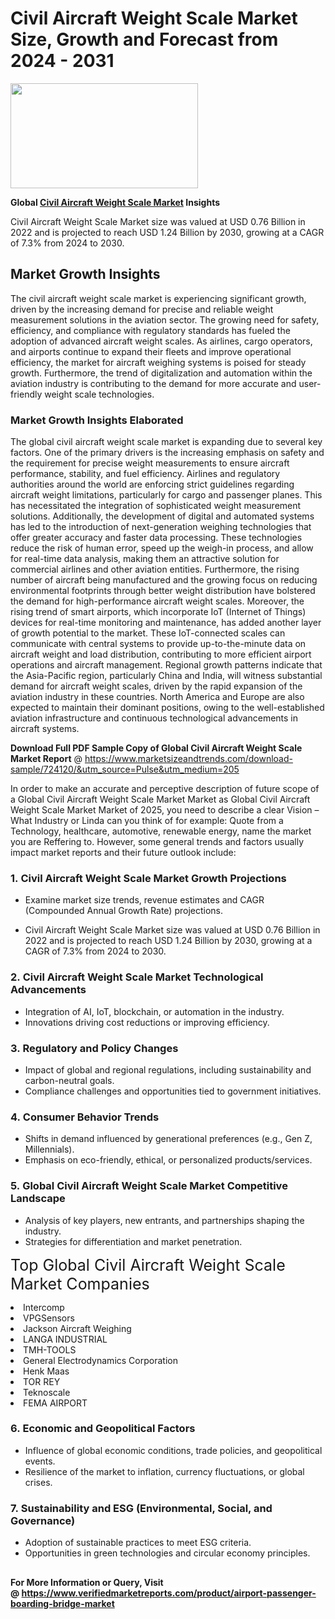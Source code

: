 <H1>Civil Aircraft Weight Scale Market Size, Growth and Forecast from 2024 - 2031</H1><img class="aligncenter size-medium wp-image-584254" src="https://thirdeyenews.in/wp-content/uploads/2024/09/Global-Market-Research-300x168.jpeg" alt="" width="300" height="168" /><p><strong>Global&nbsp;<a href="https://www.marketsizeandtrends.com/download-sample/724120/&amp;utm_source=Pulse&amp;utm_medium=205">Civil Aircraft Weight Scale Market</a> Insights</strong></p><p>Civil Aircraft Weight Scale Market size was valued at USD 0.76 Billion in 2022 and is projected to reach USD 1.24 Billion by 2030, growing at a CAGR of 7.3% from 2024 to 2030.</p><p><h2>Market Growth Insights</h2> The civil aircraft weight scale market is experiencing significant growth, driven by the increasing demand for precise and reliable weight measurement solutions in the aviation sector. The growing need for safety, efficiency, and compliance with regulatory standards has fueled the adoption of advanced aircraft weight scales. As airlines, cargo operators, and airports continue to expand their fleets and improve operational efficiency, the market for aircraft weighing systems is poised for steady growth. Furthermore, the trend of digitalization and automation within the aviation industry is contributing to the demand for more accurate and user-friendly weight scale technologies. <h3>Market Growth Insights Elaborated</h3> The global civil aircraft weight scale market is expanding due to several key factors. One of the primary drivers is the increasing emphasis on safety and the requirement for precise weight measurements to ensure aircraft performance, stability, and fuel efficiency. Airlines and regulatory authorities around the world are enforcing strict guidelines regarding aircraft weight limitations, particularly for cargo and passenger planes. This has necessitated the integration of sophisticated weight measurement solutions. Additionally, the development of digital and automated systems has led to the introduction of next-generation weighing technologies that offer greater accuracy and faster data processing. These technologies reduce the risk of human error, speed up the weigh-in process, and allow for real-time data analysis, making them an attractive solution for commercial airlines and other aviation entities. Furthermore, the rising number of aircraft being manufactured and the growing focus on reducing environmental footprints through better weight distribution have bolstered the demand for high-performance aircraft weight scales. Moreover, the rising trend of smart airports, which incorporate IoT (Internet of Things) devices for real-time monitoring and maintenance, has added another layer of growth potential to the market. These IoT-connected scales can communicate with central systems to provide up-to-the-minute data on aircraft weight and load distribution, contributing to more efficient airport operations and aircraft management. Regional growth patterns indicate that the Asia-Pacific region, particularly China and India, will witness substantial demand for aircraft weight scales, driven by the rapid expansion of the aviation industry in these countries. North America and Europe are also expected to maintain their dominant positions, owing to the well-established aviation infrastructure and continuous technological advancements in aircraft systems. </p><p><span class=""><strong>Download Full PDF Sample Copy of Global Civil Aircraft Weight Scale Market Report</strong> @ <a href="https://www.marketsizeandtrends.com/download-sample/724120/&amp;utm_source=Pulse&amp;utm_medium=205" target="_blank">https://www.marketsizeandtrends.com/download-sample/724120/&amp;utm_source=Pulse&amp;utm_medium=205</a></span></p><p>In order to make an accurate and perceptive description of future scope of a Global&nbsp;Civil Aircraft Weight Scale Market Market as Global&nbsp;Civil Aircraft Weight Scale Market Market of 2025, you need to describe a clear Vision &ndash; What Industry or Linda can you think of for example: Quote from a Technology, healthcare, automotive, renewable energy, name the market you are Reffering to. However, some general trends and factors usually impact market reports and their future outlook include:</p><h3>1.&nbsp;<strong>Civil Aircraft Weight Scale Market Growth Projections</strong></h3><ul><li>Examine market size trends, revenue estimates and CAGR (Compounded Annual Growth Rate) projections.</li><li><p>Civil Aircraft Weight Scale Market size was valued at USD 0.76 Billion in 2022 and is projected to reach USD 1.24 Billion by 2030, growing at a CAGR of 7.3% from 2024 to 2030.</p></li></ul><h3>2.&nbsp;<strong>Civil Aircraft Weight Scale Market Technological Advancements</strong></h3><ul><li>Integration of AI, IoT, blockchain, or automation in the industry.</li><li>Innovations driving cost reductions or improving efficiency.</li></ul><h3>3.&nbsp;<strong>Regulatory and Policy Changes</strong></h3><ul><li>Impact of global and regional regulations, including sustainability and carbon-neutral goals.</li><li>Compliance challenges and opportunities tied to government initiatives.</li></ul><h3>4.&nbsp;<strong>Consumer Behavior Trends</strong></h3><ul><li>Shifts in demand influenced by generational preferences (e.g., Gen Z, Millennials).</li><li>Emphasis on eco-friendly, ethical, or personalized products/services.</li></ul><h3>5.&nbsp;<strong>Global Civil Aircraft Weight Scale Market Competitive Landscape</strong></h3><ul><li>Analysis of key players, new entrants, and partnerships shaping the industry.</li><li>Strategies for differentiation and market penetration.</li></ul><p data-pm-slice="1 1 []"><span style="color: inherit; font-family: inherit; font-size: 25px;">Top Global Civil Aircraft Weight Scale Market Companies</span></p><div class="" data-test-id=""><p><li>Intercomp</li><li> VPGSensors</li><li> Jackson Aircraft Weighing</li><li> LANGA INDUSTRIAL</li><li> TMH-TOOLS</li><li> General Electrodynamics Corporation</li><li> Henk Maas</li><li> TOR REY</li><li> Teknoscale</li><li> FEMA AIRPORT</li></p></div><h3>6.&nbsp;<strong>Economic and Geopolitical Factors</strong></h3><ul><li>Influence of global economic conditions, trade policies, and geopolitical events.</li><li>Resilience of the market to inflation, currency fluctuations, or global crises.</li></ul><h3>7.&nbsp;<strong>Sustainability and ESG (Environmental, Social, and Governance)</strong></h3><ul><li>Adoption of sustainable practices to meet ESG criteria.</li><li>Opportunities in green technologies and circular economy principles.</li></ul><h2><strong style="font-size: 14px;">For More Information or Query, Visit @&nbsp;</strong><a style="background-color: #ffffff; font-size: 14px;" href="https://www.marketsizeandtrends.com/report/civil-aircraft-weight-scale-market/" target="_blank">https://www.verifiedmarketreports.com/product/airport-passenger-boarding-bridge-market</a></h2>
